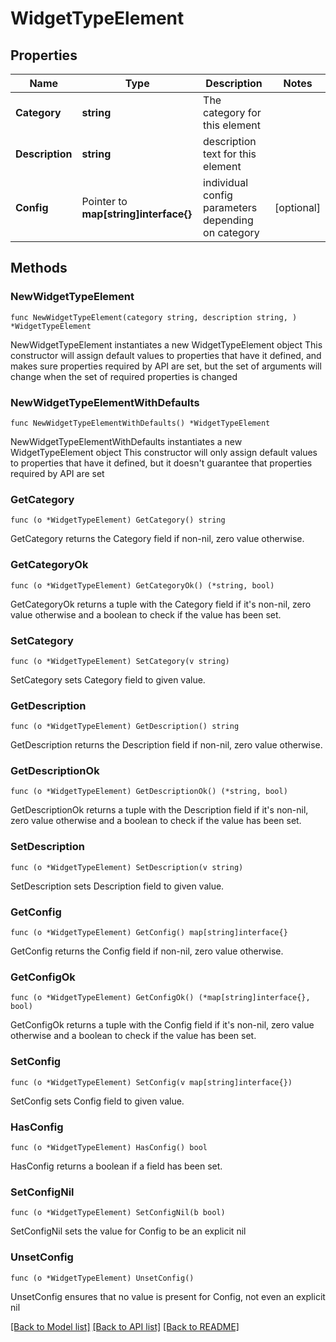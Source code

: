 # WidgetTypeElement

## Properties

Name | Type | Description | Notes
------------ | ------------- | ------------- | -------------
**Category** | **string** | The category for this element | 
**Description** | **string** | description text for this element | 
**Config** | Pointer to **map[string]interface{}** | individual config parameters depending on category | [optional] 

## Methods

### NewWidgetTypeElement

`func NewWidgetTypeElement(category string, description string, ) *WidgetTypeElement`

NewWidgetTypeElement instantiates a new WidgetTypeElement object
This constructor will assign default values to properties that have it defined,
and makes sure properties required by API are set, but the set of arguments
will change when the set of required properties is changed

### NewWidgetTypeElementWithDefaults

`func NewWidgetTypeElementWithDefaults() *WidgetTypeElement`

NewWidgetTypeElementWithDefaults instantiates a new WidgetTypeElement object
This constructor will only assign default values to properties that have it defined,
but it doesn't guarantee that properties required by API are set

### GetCategory

`func (o *WidgetTypeElement) GetCategory() string`

GetCategory returns the Category field if non-nil, zero value otherwise.

### GetCategoryOk

`func (o *WidgetTypeElement) GetCategoryOk() (*string, bool)`

GetCategoryOk returns a tuple with the Category field if it's non-nil, zero value otherwise
and a boolean to check if the value has been set.

### SetCategory

`func (o *WidgetTypeElement) SetCategory(v string)`

SetCategory sets Category field to given value.


### GetDescription

`func (o *WidgetTypeElement) GetDescription() string`

GetDescription returns the Description field if non-nil, zero value otherwise.

### GetDescriptionOk

`func (o *WidgetTypeElement) GetDescriptionOk() (*string, bool)`

GetDescriptionOk returns a tuple with the Description field if it's non-nil, zero value otherwise
and a boolean to check if the value has been set.

### SetDescription

`func (o *WidgetTypeElement) SetDescription(v string)`

SetDescription sets Description field to given value.


### GetConfig

`func (o *WidgetTypeElement) GetConfig() map[string]interface{}`

GetConfig returns the Config field if non-nil, zero value otherwise.

### GetConfigOk

`func (o *WidgetTypeElement) GetConfigOk() (*map[string]interface{}, bool)`

GetConfigOk returns a tuple with the Config field if it's non-nil, zero value otherwise
and a boolean to check if the value has been set.

### SetConfig

`func (o *WidgetTypeElement) SetConfig(v map[string]interface{})`

SetConfig sets Config field to given value.

### HasConfig

`func (o *WidgetTypeElement) HasConfig() bool`

HasConfig returns a boolean if a field has been set.

### SetConfigNil

`func (o *WidgetTypeElement) SetConfigNil(b bool)`

 SetConfigNil sets the value for Config to be an explicit nil

### UnsetConfig
`func (o *WidgetTypeElement) UnsetConfig()`

UnsetConfig ensures that no value is present for Config, not even an explicit nil

[[Back to Model list]](../README.md#documentation-for-models) [[Back to API list]](../README.md#documentation-for-api-endpoints) [[Back to README]](../README.md)


